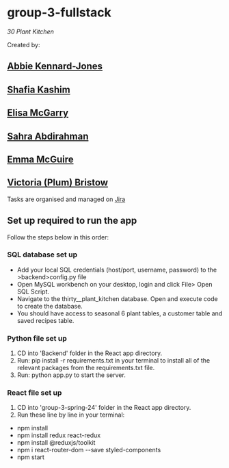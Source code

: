 # group-3-fullstack
*30 Plant Kitchen*

Created by:

[Abbie Kennard-Jones](https://github.com/AbbieKJ)
---
[Shafia Kashim](https://github.com/sfk30)
---
[Elisa McGarry](https://github.com/mcstastney)
---
[Sahra Abdirahman](https://github.com/sahraa17)
---
[Emma McGuire](https://github.com/emmamcguire31)
---
[Victoria (Plum) Bristow](https://github.com/Victoria-Plum)
---

Tasks are organised and managed on [Jira](https://group-3-spring-24.atlassian.net/jira/software/projects/KAN/boards/1)

## Set up required to run the app
Follow the steps below in this order:
### SQL database set up
- Add your local SQL credentials (host/port, username, password) to the >backend>config.py file
- Open MySQL workbench on your desktop, login and click File> Open SQL Script.
- Navigate to the thirty__plant_kitchen database. Open and execute code to create the database.
- You should have access to seasonal 6 plant tables, a customer table and saved recipes table. 

### Python file set up
1. CD into 'Backend' folder in the React app directory.
2. Run: pip install -r requirements.txt in your terminal to install all of the relevant packages from the requirements.txt file.
3. Run: python app.py to start the server. 

### React file set up
1. CD into 'group-3-spring-24' folder in the React app directory. 
2. Run these line by line in your terminal:
   
- npm install
- npm install redux react-redux
- npm install @reduxjs/toolkit
- npm i react-router-dom --save styled-components
- npm start
